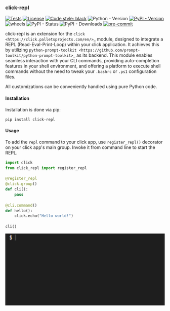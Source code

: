 ### click-repl

[![Tests](https://github.com/GhostOps77/click-repl/actions/workflows/workflow.yml/badge.svg?branch=GhostOps77-patch-1)](https://github.com/GhostOps77/click-repl/actions/workflows/workflow.yml)
[![License](https://img.shields.io/pypi/l/click-repl?label=License)](https://github.com/GhostOps77/click-repl/blob/GhostOps77-patch-1/LICENSE)
[![Code style: black](https://img.shields.io/badge/code%20style-black-000000.svg)](https://github.com/psf/black)
![Python - Version](https://img.shields.io/badge/python-3%20%7C%203.7%20%7C%203.8%20%7C%203.9%20%7C%203.10%20%7C%203.11%20%7C%203.12-blue)
[![PyPI - Version](https://img.shields.io/badge/pypi-v0.2.0-blue)](https://pypi.org/project/click-repl/)
![wheels](https://img.shields.io/piwheels/v/click-repl?label=wheel)
![PyPI - Status](https://img.shields.io/pypi/status/click)
![PyPI - Downloads](https://img.shields.io/pypi/dm/click-repl)
[![pre-commit](https://img.shields.io/badge/pre--commit-enabled-brightgreen?logo=pre-commit&logoColor=white)](https://github.com/pre-commit/pre-commit)

click-repl is an extension for the `click <https://click.palletsprojects.com/en/>`_ module,
designed to integrate a REPL (Read-Eval-Print-Loop) within your click application. It achieves this by utilizing
`python-prompt-toolkit <https://github.com/prompt-toolkit/python-prompt-toolkit>`_ as its backend. This module enables
seamless interaction with your CLI commands, providing auto-completion features in your shell environment, and offering a platform to
execute shell commands without the need to tweak your ``.bashrc`` or ``.ps1`` configuration files.

All customizations can be conveniently handled using pure Python code.

#### Installation

Installation is done via pip:

```shell
pip install click-repl
```

#### Usage

To add the ``repl`` command to your click app, use ``register_repl()`` decorator
on your click app's main group. Invoke it from command line to start the REPL.

```py
import click
from click_repl import register_repl

@register_repl
@click.group()
def cli():
    pass

@cli.command()
def hello():
    click.echo("Hello world!")

cli()
```

![Demo](assets/demo.gif)
